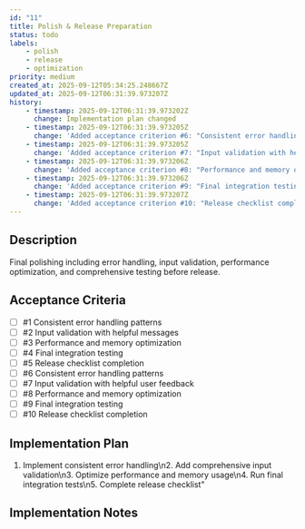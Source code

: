 ```yaml
---
id: "11"
title: Polish & Release Preparation
status: todo
labels:
    - polish
    - release
    - optimization
priority: medium
created_at: 2025-09-12T05:34:25.248667Z
updated_at: 2025-09-12T06:31:39.973207Z
history:
    - timestamp: 2025-09-12T06:31:39.973202Z
      change: Implementation plan changed
    - timestamp: 2025-09-12T06:31:39.973205Z
      change: 'Added acceptance criterion #6: "Consistent error handling patterns"'
    - timestamp: 2025-09-12T06:31:39.973205Z
      change: 'Added acceptance criterion #7: "Input validation with helpful user feedback"'
    - timestamp: 2025-09-12T06:31:39.973206Z
      change: 'Added acceptance criterion #8: "Performance and memory optimization"'
    - timestamp: 2025-09-12T06:31:39.973206Z
      change: 'Added acceptance criterion #9: "Final integration testing"'
    - timestamp: 2025-09-12T06:31:39.973207Z
      change: 'Added acceptance criterion #10: "Release checklist completion"'
---
```

## Description

Final polishing including error handling, input validation, performance optimization, and comprehensive testing before release.

## Acceptance Criteria
<!-- AC:BEGIN -->

- [ ] #1 Consistent error handling patterns
- [ ] #2 Input validation with helpful messages
- [ ] #3 Performance and memory optimization
- [ ] #4 Final integration testing
- [ ] #5 Release checklist completion
- [ ] #6 Consistent error handling patterns
- [ ] #7 Input validation with helpful user feedback
- [ ] #8 Performance and memory optimization
- [ ] #9 Final integration testing
- [ ] #10 Release checklist completion

<!-- AC:END -->

## Implementation Plan

1. Implement consistent error handling\n2. Add comprehensive input validation\n3. Optimize performance and memory usage\n4. Run final integration tests\n5. Complete release checklist"

## Implementation Notes


